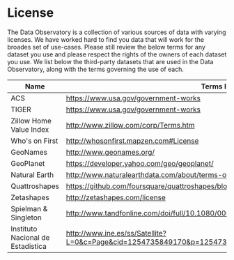 # License

The Data Observatory is a collection of various sources of data with varying licenses. We have worked hard to find you data that will work for the broades set of use-cases. Please still review the below terms for any dataset you use and please respect the rights of the owners of each dataset you use. We list below the third-party datasets that are used in the Data Observatory, along with the terms governing the use of each.

Name  | Terms link 
-------|---------
ACS   |  https://www.usa.gov/government-works
TIGER   |  https://www.usa.gov/government-works
Zillow Home Value Index | http://www.zillow.com/corp/Terms.htm
Who's on First |  http://whosonfirst.mapzen.com#License
GeoNames  |  http://www.geonames.org/
GeoPlanet  |  https://developer.yahoo.com/geo/geoplanet/
Natural Earth  |  http://www.naturalearthdata.com/about/terms-of-use/
Quattroshapes  |  https://github.com/foursquare/quattroshapes/blob/master/LICENSE.md
Zetashapes  |  http://zetashapes.com/license
Spielman & Singleton  |  http://www.tandfonline.com/doi/full/10.1080/00045608.2015.1052335
Instituto Nacional de Estadistica  |  http://www.ine.es/ss/Satellite?L=0&c=Page&cid=1254735849170&p=1254735849170&pagename=Ayuda%2FINELayout


